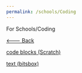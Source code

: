 ```yaml
---
permalink: /schools/Coding
---
```

For Schools/Coding


[<--- Back](https://rayfb-13.github.io/schools/)

[code blocks (Scratch)](https://scratch.mit.edu/)

[text (bitsbox)](https://bitsbox.com/)
